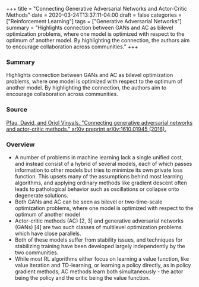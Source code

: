 +++
title = "Connecting Generative Adversarial Networks and Actor-Critic Methods"
date = 2020-03-24T13:37:11-04:00
draft = false
categories = ["Reinforcement Learning"]
tags = ["Generative Adversarial Networks"]
summary = "Highlights connection between GANs and AC as bilevel optimization problems, where one model is optimized with respect to the optimum of another model. By highlighting the connection, the authors aim to encourage collaboration across communities."
+++

### Summary
Highlights connection between GANs and AC as bilevel optimization problems, where one model is optimized with respect to the optimum of another model. By highlighting the connection, the authors aim to encourage collaboration across communities.

### Source
[Pfau, David, and Oriol Vinyals. "Connecting generative adversarial networks and actor-critic methods." arXiv preprint arXiv:1610.01945 (2016).](https://arxiv.org/abs/1610.01945)

### Overview
-  A number of problems in machine learning lack a single unified cost, and instead consist of a hybrid of several models, each of which passes information to other models but tries to minimize its own private loss function. This upsets many of the assumptions behind most learning algorithms, and applying ordinary methods like gradient descent often leads to pathological behavior such as oscillations or collapse onto degenerate solutions.
- Both GANs and AC can be seen as bilevel or two-time-scale optimization problems, where one
model is optimized with respect to the optimum of another model
- Actor-critic methods (AC) [2, 3] and generative adversarial networks (GANs) [4] are two such classes of multilevel optimization problems which have close parallels.
- Both of these models suffer from stability issues, and techniques for stabilizing training have been developed largely independently by the two communities.
- While most RL algorithms either focus on learning a value function, like value iteration and TD-learning, or learning a policy directly, as in policy gradient methods, AC methods learn both simultaneously - the actor being the policy and the critic being the value function.
